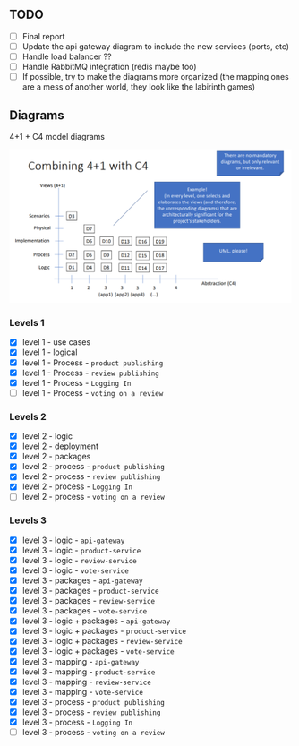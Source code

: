 ## TODO

- [ ] Final report
- [ ] Update the api gateway diagram to include the new services (ports, etc)
- [ ] Handle load balancer ??
- [ ] Handle RabbitMQ integration (redis maybe too)
- [ ] If possible, try to make the diagrams more organized (the mapping ones are a mess of another world, they look like the labirinth games)

## Diagrams

4+1 + C4 model diagrams

![img.png](img.png)

### Levels 1

- [x] level 1 - use cases
- [x] level 1 - logical
- [x] level 1 - Process - `product publishing`
- [x] level 1 - Process - `review publishing`
- [x] level 1 - Process - `Logging In`
- [ ] level 1 - Process - `voting on a review`

### Levels 2

- [x] level 2 - logic
- [x] level 2 - deployment
- [x] level 2 - packages
- [x] level 2 - process - `product publishing`
- [x] level 2 - process - `review publishing`
- [x] level 2 - process - `Logging In`
- [ ] level 2 - process - `voting on a review`

### Levels 3

- [x] level 3 - logic - `api-gateway`
- [x] level 3 - logic - `product-service`
- [x] level 3 - logic - `review-service`
- [x] level 3 - logic - `vote-service`
- [x] level 3 - packages - `api-gateway`
- [x] level 3 - packages - `product-service`
- [x] level 3 - packages - `review-service`
- [x] level 3 - packages - `vote-service`
- [x] level 3 - logic + packages - `api-gateway`
- [x] level 3 - logic + packages - `product-service`
- [x] level 3 - logic + packages - `review-service`
- [x] level 3 - logic + packages - `vote-service`
- [x] level 3 - mapping - `api-gateway`
- [x] level 3 - mapping - `product-service`
- [x] level 3 - mapping - `review-service`
- [x] level 3 - mapping - `vote-service`
- [x] level 3 - process - `product publishing`
- [x] level 3 - process - `review publishing`
- [x] level 3 - process - `Logging In`
- [ ] level 3 - process - `voting on a review`
